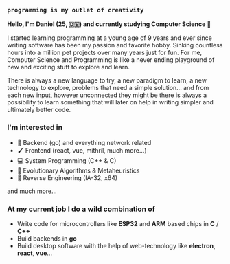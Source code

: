 ### ``programming is my outlet of creativity``

**Hello, I'm Daniel (25, :de:) and currently studying Computer Science 👋**

I started learning programming at a young age of 9 years and ever since writing software has been my passion and favorite hobby. Sinking countless hours into a million pet projects over many years just for fun. For me, Computer Science and Programming is like a never ending playground of new and exciting stuff to explore and learn.

There is always a new language to try, a new paradigm to learn, a new technology to explore, problems that need a simple solution... and from each new input, however unconnected they might be there is always a possibility to learn something that will later on help in writing simpler and ultimately better code.

### I'm interested in
- 📡 Backend (go) and everything network related 
- 🖌️ Frontend (react, vue, mithril, much more...)
- :computer: System Programming (C++ & C)
- 🦠 Evolutionary Algorithms & Metaheuristics
- 🔬 Reverse Engineering (IA-32, x64)

and much more...

### At my current job I do a wild combination of
- Write code for microcontrollers like **ESP32** and **ARM** based chips in **C** / **C++**
- Build backends in **go**
- Build desktop software with the help of web-technology like **electron**, **react**, **vue**...

